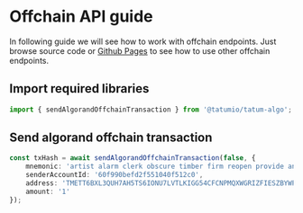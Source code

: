 # Offchain API guide

In following guide we will see how to work with offchain endpoints. Just browse source code
or [Github Pages](https://tatumio.github.io/tatum-js/) to see how to use other offchain endpoints.

## Import required libraries
```typescript
import { sendAlgorandOffchainTransaction } from '@tatumio/tatum-algo';
```

## Send algorand offchain transaction
```typescript
const txHash = await sendAlgorandOffchainTransaction(false, {
    mnemonic: 'artist alarm clerk obscure timber firm reopen provide ankle vicious exhibit waste math toilet believe puppy lucky coast post kind black suspect mule able market',
    senderAccountId: '60f990befd2f551040f512c0',
    address: 'TMETT6BXL3QUH7AH5TS6IONU7LVTLKIGG54CFCNPMQXWGRIZFIESZBYWP4',
    amount: '1'
});
```
